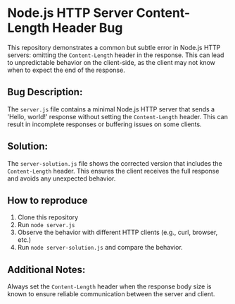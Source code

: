 # Node.js HTTP Server Content-Length Header Bug

This repository demonstrates a common but subtle error in Node.js HTTP servers: omitting the `Content-Length` header in the response.  This can lead to unpredictable behavior on the client-side, as the client may not know when to expect the end of the response.

## Bug Description:

The `server.js` file contains a minimal Node.js HTTP server that sends a 'Hello, world!' response without setting the `Content-Length` header.  This can result in incomplete responses or buffering issues on some clients.

## Solution:

The `server-solution.js` file shows the corrected version that includes the `Content-Length` header. This ensures the client receives the full response and avoids any unexpected behavior.

## How to reproduce

1. Clone this repository
2. Run `node server.js`
3. Observe the behavior with different HTTP clients (e.g., curl, browser, etc.)
4. Run `node server-solution.js` and compare the behavior.  

## Additional Notes:

Always set the `Content-Length` header when the response body size is known to ensure reliable communication between the server and client.